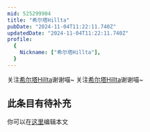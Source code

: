 ```yaml
---
mid: 525299904
title: "希尔塔Hillta"
pubDate: "2024-11-04T11:22:11.740Z"
updatedDate: "2024-11-04T11:22:11.740Z"
profile:
  {
    Nickname: ["希尔塔Hillta"],
  }
---
```


关注[希尔塔Hillta](https://space.bilibili.com/525299904)谢谢喵~ 关注[希尔塔Hillta](https://space.bilibili.com/525299904)谢谢喵~

## 此条目有待补充
你可以在[这里](https://github.com/Yuhanawa/VTuber.ICU-Content/edit/master/v/希尔塔Hillta/index.md)编辑本文
